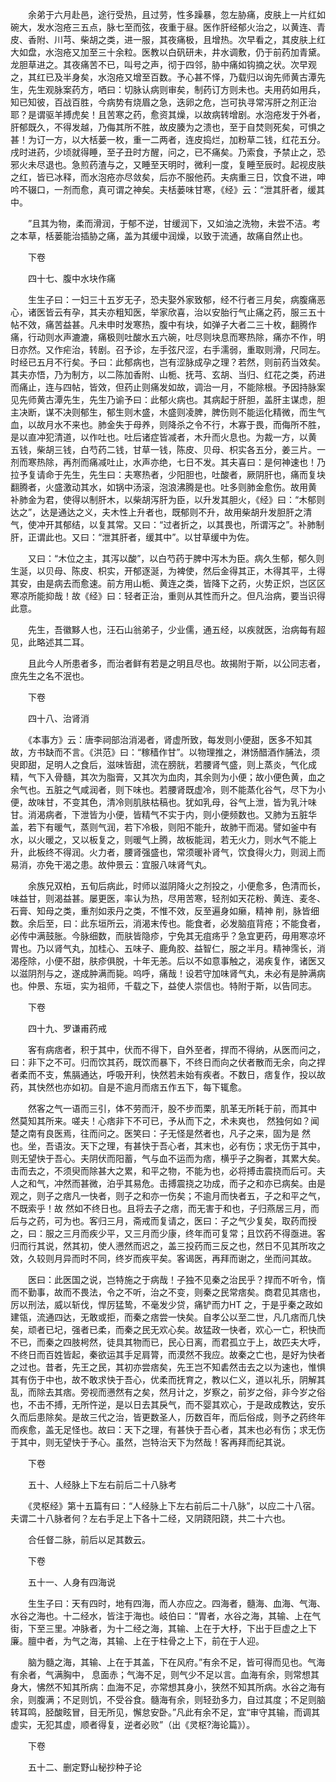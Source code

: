<!-- { "loadSidebar": true } -->
　　余弟于六月赴邑，途行受热，且过劳，性多躁暴，忽左胁痛，皮肤上一片红如碗大，发水泡疮三五点，脉七至而弦，夜重于昼。医作肝经郁火治之，以黄连、青皮、香附、川芎、柴胡之类，进一服，其夜痛极，且增热。次早看之，其皮肤上红大如盘，水泡疮又加至三十余粒。医教以白矾研未，井水调敷，仍于前药加青黛。龙胆草进之。其夜痛苦不已，叫号之声，彻于四邻，胁中痛如钩摘之状。次早观之，其红已及半身矣，水泡疮又增至百数。予心甚不怿，乃载归以询先师黄古潭先生，先生观脉案药方，哂曰：切脉认病则审矣，制药订方则未也。夫用药如用兵，知已知彼，百战百胜，今病势有烧眉之急，迭卵之危，岂可执寻常泻肝之剂正治耶？是谓驱羊搏虎矣！且苦寒之药，愈资其燥，以故病转增剧。水泡疮发于外者，肝郁既久，不得发越，乃侮其所不胜，故皮腠为之溃也，至于自焚则死矣，可惧之甚！为订一方，以大栝蒌一枚，重一二两者，连皮捣烂，加粉草二钱，红花五分。戌时进药，少顷就得睡，至子丑时方醒，问之，已不痛矣。乃索食，予禁止之，恐邪火未尽退也。急煎药渣与之，又睡至天明时，微利一度，复睡至辰时。起视皮肤之红，皆已冰释，而水泡疮亦尽敛矣，后亦不服他药。夫病重三日，饮食不进，呻吟不辍口，一剂而愈，真可谓之神矣。夫栝蒌味甘寒，《经》云：“泄其肝者，缓其中。

　　”且其为物，柔而滑润，于郁不逆，甘缓润下，又如油之洗物，未尝不洁。考之本草，栝蒌能治插胁之痛，盖为其缓中润燥，以致于流通，故痛自然止也。

　　下卷

　　四十七、腹中水块作痛

　　生生子曰：一妇三十五岁无子，恐夫娶外家致郁，经不行者三月矣，病腹痛恶心，诸医皆云有孕，其夫亦粗知医，举家欣喜，治以安胎行气止痛之药，服三五十帖不效，痛苦益甚。凡未申时发寒热，腹中有块，如弹子大者二三十枚，翻腾作痛，行动则水声漉漉，痛极则吐酸水五六碗，吐尽则块息而寒热除，痛亦不作，明日亦然。又作疟治，转剧。召予诊，左手弦尺涩，右手濡弱，重取则滑，尺同左。时经已五月不行矣。予曰：此郁病也，岂有涩脉成孕之理？若然，则前药当效矣。其夫亦悟，乃为制方，以二陈加香附、山栀、抚芎、玄胡、当归、红花之类，药进而痛止，连与四帖，皆效，但药止则痛发如故，调治一月，不能除根。予因持脉案见先师黄古潭先生，先生乃谕予曰：此郁火病也。其病起于肝胆，盖肝主谋虑，胆主决断，谋不决则郁生，郁生则木盛，木盛则凌脾，脾伤则不能运化精微，而生气血，以故月水不来也。肺金失于母养，则降杀之令不行，木寡于畏，而侮所不胜，是以直冲犯清道，以作吐也。吐后诸症皆减者，木升而火息也。为裁一方，以黄 五钱，柴胡三钱，白芍药二钱，甘草一钱，陈皮、贝母、枳实各五分，姜三片。一剂而寒热除，再剂而痛减吐止，水声亦绝，七日不发。其夫喜曰：是何神速也！乃拉予复请命于先生，先生曰：夫寒热者，少阳胆也，吐酸者，厥阴肝也，痛而复块翻腾者，火盛激动其水，如锅中汤滚，泡浪沸腾是也。吐多则肺金愈伤。故用黄 补肺金为君，使得以制肝木，以柴胡泻肝为臣，以升发其胆火，《经》曰：“木郁则达之”，达是通达之义，夫木性上升者也，既郁则不升，故用柴胡升发胆肝之清气，使冲开其郁结，以复其常。又曰：“过者折之，以其畏也，所谓泻之”。补肺制肝，正谓此也。又曰：“泄其肝者，缓其中”。以甘草缓中为佐。

　　又曰：“木位之主，其泻以酸”，以白芍药于脾中泻木为臣。病久生郁，郁久则生涎，以贝母、陈皮、枳实，开郁逐涎，为裨使，然后金得其正，木得其平，土得其安，由是病去而愈速。前方用山栀、黄连之类，皆降下之药，火势正炽，岂区区寒凉所能抑哉！故《经》曰：轻者正治，重则从其性而升之。但凡治病，要当识得此意。

　　先生，吾徽黟人也，汪石山翁弟子，少业儒，通五经，以疾就医，治病每有超见，此略述其二耳。

　　且此今人所患者多，而治者鲜有若是之明且尽也。故揭附于斯，以公同志者，庶先生之名不泯也。

　　下卷

　　四十八、治肾消

　　《本事方》云：唐李祠部治消渴者，肾虚所致，每发则小便甜，医多不知其故，方书缺而不言。《洪范》曰：“稼穑作甘”。以物理推之，淋饧醋酒作脯法，须臾即甜，足明人之食后，滋味皆甜，流在膀胱，若腰肾气盛，则上蒸炎，气化成精，气下入骨髓，其次为脂膏，又其次为血肉，其余则为小便；故小便色黄，血之余气也。五脏之气咸润者，则下味也。若腰肾既虚冷，则不能蒸化谷气，尽下为小便，故味甘，不变其色，清冷则肌肤枯稿也。犹如乳母，谷气上泄，皆为乳汁味甘。消渴病者，下泄皆为小便，皆精气不实于内，则小便频数也。又肺为五脏华盖，若下有暖气，蒸则气润，若下冷极，则阳不能升，故肺干而渴。譬如釜中有水，以火暖之，又以板复之，则暖气上腾，故板能润，若无火力，则水气不能上升，此板终不得润。火力者，腰肾强盛也，常须暖补肾气，饮食得火力，则润上而易消，亦免干渴之患。故仲景云：宜服八味肾气丸。

　　余族兄双柏，五旬后病此，时师以滋阴降火之剂投之，小便愈多，色清而长，味益甘，则渴益甚。屡更医，率认为热，尽用苦寒，轻剂如天花粉、黄连、麦冬、石膏、知母之类，重剂如汞丹之类，不惟不效，反至遍身如癞，精神 削，脉皆细数。余后至，曰：此东垣所云，消渴末传也。能食者，必发脑疽背疮；不能食者，必传中满鼓胀。今脉细数，而肤皆隐疹，宁免其无疽疡乎？急宜更药，毋用寒凉坏胃也。乃以肾气丸，加桂心、五味子、鹿角胶、益智仁，服之半月。精神霈长，消渴痊除，小便不甜，肤疹俱脱，十年无恙。后以不如意事触之，渴疾复作，诸医又以滋阴剂与之，遂成肿满而毙。呜呼，痛哉！设若守加味肾气丸，未必有是肿满病也。仲景、东垣，实为祖师，千载之下，益使人崇信也。特附于斯，以告同志。

　　下卷

　　四十九、罗谦甫药戒

　　客有病痞者，积于其中，伏而不得下，自外至者，捍而不得纳，从医而问之，曰：非下之不可。归而饮其药，既饮而暴下，不终日而向之伏者散而无余，向之捍者柔而不支，焦膈通达，呼吸开利，快然若未始有疾者。不数日，痞复作，投以故药，其快然也亦如初。自是不逾月而痞五作五下，每下辄愈。

　　然客之气一语而三引，体不劳而汗，股不步而栗，肌革无所耗于前，而其中 然莫知其所来。嗟夫！心痞非下不可已，予从而下之，术未爽也， 然独何如？闻楚之南有良医焉，往而问之。医笑曰：子无怪是然者也，凡子之来，固为是 然也。坐，吾语汝。天下之理，有甚快于吾心者，其末也，必有伤；求无伤于其中，则无望快于吾心。夫阴伏而阳蓄，气与血不运而为痞，横乎子之胸者，其累大矣。击而去之，不须臾而除甚大之累，和平之物，不能为也，必将搏击震挠而后可。夫人之和气，冲然而甚微，泊乎其易危。击搏震挠之功成，而子之和亦已病矣。由是观之，则子之痞凡一快者，则子之和亦一伤矣；不逾月而快者五，子之和平之气，不既索乎！故 然如不终日也。且将去子之痞，而无害于和也，子归燕居三月，而后与之药，可为也。客归三月，斋戒而复请之，医曰：子之气少复矣，取药而授之，曰：服之三月而疾少平，又三月而少康，终年而可复常；且饮药不得亟进。客归而行其说，然其初，使人懑然而迟之，盖三投药而三反之也，然日不见其所攻之效，久较则月异而时不同，终岁而疾平矣。客谒医，再拜而谢之，坐而问其故。

　　医曰：此医国之说，岂特施之于病哉！子独不见秦之治民乎？捍而不听令，惰而不勤事，故而不畏法，令之不听，治之不变，则秦之民常痞矣。商君见其痞也，厉以刑法，威以斩伐，悍厉猛鸷，不毫发少贷，痛铲而力HT 之，于是乎秦之政如建瓴，流通四达，无敢或拒，而秦之痞尝一快矣。自孝公以至二世，凡几痞而几快矣，顽者已圮，强者已柔，而秦之民无欢心矣。故猛政一快者，欢心一亡，积快而不已，而秦之四肢枵然，徒具其物而已，民心日离，而君孤立于上，故匹夫大呼，不终日而百姓皆起，秦欲运其手足肩膂，而漠然不我应。故秦之亡也，是好为快者之过也。昔者，先王之民，其初亦尝痞矣，先王岂不知砉然击去之以为速也，惟惧其有伤于中也，故不敢求快于吾心，优柔而抚育之，教以仁义，道以礼乐，阴解其乱，而除去其痞。旁视而懑然有之矣，然月计之，岁察之，前岁之俗，非今岁之俗也，不击不搏，无所忤逆，是以日去其戾气，而不婴其欢心，于是政成教达，安乐久而后患除矣。是故三代之治，皆更数圣人，历数百年，而后俗成，则予之药终年而疾愈，盖无足怪也。故曰：天下之理，有甚快于吾心者，其末也必有伤；求无伤于其中，则无望快于予心。虽然，岂特治天下为然哉！客再拜而纪其说。

　　下卷

　　五十、人经脉上下左右前后二十八脉考

　　《灵枢经》第十五篇有曰：“人经脉上下左右前后二十八脉”，以应二十八宿。夫谓二十八脉者何？左右手足上下各十二经，又阴跷阳跷，共二十六也。

　　合任督二脉，前后以足其数云。

　　下卷

　　五十一、人身有四海说

　　生生子曰：天有四时，地有四海，而人亦应之。四海者，髓海、血海、气海、水谷之海也。十二经水，皆注于海也。岐伯曰：“胃者，水谷之海，其输、上在气街，下至三里。冲脉者，为十二经之海，其输、上在于大杼，下出于巨虚之上下廉。膻中者，为气之海，其输、上在于柱骨之上下，前在于人迎。

　　脑为髓之海，其输、上在于其盖，下在风府。”有余不足，皆可得而见也。气海有余者，气满胸中， 息面赤；气海不足，则气少不足以言。血海有余，则常想其身大，怫然不知其所病：血海不足，亦常想其身小，狭然不知其所病。水谷之海有余，则腹满；不足则饥，不受谷食。髓海有余，则轻劲多力，自过其度；不足则脑转耳鸣，胫酸眩冒，目无所见，懈怠安卧。”凡此有余不足，宜“审守其输，而调其虚实，无犯其虚，顺者得复，逆者必败”（出《灵枢?海论篇》）。

　　下卷

　　五十二、删定野山秘抄种子论

